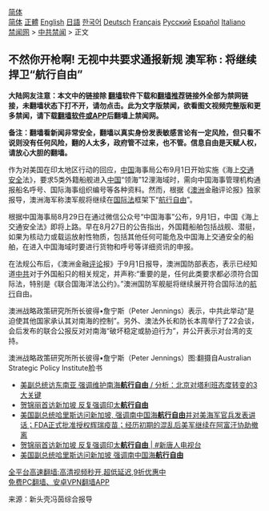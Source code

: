  <!-- 面包屑导航 --> <div class="breadcrumb"><!-- GTranslate: https://gtranslate.io/ -->  <div class="switcher notranslate">  <div class="selected">  <a href="#" onclick="return false;"> 简体</a>  </div>  <div class="option">  <a href="https://www.bannedbook.org" onclick="doGTranslate('zh-CN|zh-CN');jQuery('div.switcher div.selected a').html(jQuery(this).html());return false;" title="简体中文" class="nturl selected"> 简体</a>  <a href="https://www.bannedbook.org/zh-tw/" onclick="doGTranslate('zh-CN|zh-TW');jQuery('div.switcher div.selected a').html(jQuery(this).html());return false;" title="繁體中文" class="nturl"> 正體</a>  <a href="https://www.bannedbook.org/en/" onclick="doGTranslate('zh-CN|en');jQuery('div.switcher div.selected a').html(jQuery(this).html());return false;" title="English" class="nturl"> English</a>  <a href="https://www.bannedbook.org/ja/" onclick="doGTranslate('zh-CN|ja');jQuery('div.switcher div.selected a').html(jQuery(this).html());return false;" title="日本語" class="nturl"> 日語</a>  <a href="https://www.bannedbook.org/ko/" onclick="doGTranslate('zh-CN|ko');jQuery('div.switcher div.selected a').html(jQuery(this).html());return false;" title="한국어" class="nturl"> 한국어</a>  <a href="https://www.bannedbook.org/de/" onclick="doGTranslate('zh-CN|de');jQuery('div.switcher div.selected a').html(jQuery(this).html());return false;" title="Deutsch" class="nturl"> Deutsch</a>  <a href="https://www.bannedbook.org/fr/" onclick="doGTranslate('zh-CN|fr');jQuery('div.switcher div.selected a').html(jQuery(this).html());return false;" title="Français" class="nturl"> Français</a>  <a href="https://www.bannedbook.org/ru/" onclick="doGTranslate('zh-CN|ru');jQuery('div.switcher div.selected a').html(jQuery(this).html());return false;" title="Русский" class="nturl"> Русский</a>  <a href="https://www.bannedbook.org/es/" onclick="doGTranslate('zh-CN|es');jQuery('div.switcher div.selected a').html(jQuery(this).html());return false;" title="Español" class="nturl"> Español</a>  <a href="https://www.bannedbook.org/it/" onclick="doGTranslate('zh-CN|it');jQuery('div.switcher div.selected a').html(jQuery(this).html());return false;" title="Italiano" class="nturl"> Italiano</a>  </div>  </div>      <div class='breadcrumb-sub'><!-- Breadcrumb NavXT 6.3.0 --> <a href="https://www.bannedbook.org/" class="home">禁闻网</a> &gt; <a href="https://www.bannedbook.org/bnews/cbnews/" class="category">中共禁闻</a> &gt; 正文</div></div><h2>不然你开枪啊! 无视中共要求通报新规 澳军称 : 将继续捍卫“航行自由”</h2> <p class="notice"><b>大陆网友注意：本文中的链接除 <a href="https://github.com/bannedbook/fanqiang" >翻墙</a>软件下载和<a href="https://github.com/killgcd/justmysocks/blob/master/README.md">翻墙推荐</a>链接外全部为禁网链接，未翻墙状态下打不开，请勿点击。此为文字版禁闻，欲看图文视频完整版和更多禁闻，请下载<a href="https://github.com/bannedbook/fanqiang">翻墙软件或APP</a>后翻墙上禁闻网。</p><p>备注：翻墙看新闻非常安全，翻墙以真实身份发表敏感言论有一定风险，但只看不说则没有任何风险，翻的人太多，政府管不过来，也不管。信息自由是天赋人权，请放心大胆的翻墙。</b></p>  <div class="entry"> <p id="conimg">作为对美国在印太地区行动的回应，<span class='wp_keywordlink_affiliate'><a href="https://www.bannedbook.org/" title="中国" target="_blank">中国</a></span>海事局公布9月1日开始实施《海上<a href="https://www.bannedbook.org/bnews/tag/%E4%BA%A4%E9%80%9A%E5%AE%89%E5%85%A8/" class="st_tag internal_tag" rel="tag" title="标签 交通安全 下的日志">交通安全</a>法》，要求5类外籍船舰进入<a href="https://www.bannedbook.org/bnews/tag/%E4%B8%AD%E5%9B%BD/" class="st_tag internal_tag" rel="tag" title="标签 中国 下的日志">中国</a>“领海”12浬海域时，需向中国海事管理机构通报船名呼号、国际海事组织编号等各种资料。然而，根据《<a href="https://www.bannedbook.org/bnews/tag/%e6%be%b3%e6%b4%b2/" class="st_tag internal_tag" rel="tag" title="标签 澳洲 下的日志">澳洲</a>金融评论报》独家报导，澳洲海军称澳军舰将继续在<a href="https://www.bannedbook.org/bnews/tag/%E5%9B%BD%E9%99%85%E6%B3%95/" class="st_tag internal_tag" rel="tag" title="标签 国际法 下的日志">国际法</a>框架下“<a href="https://www.bannedbook.org/bnews/tag/%E8%88%AA%E8%A1%8C%E8%87%AA%E7%94%B1/" class="st_tag internal_tag" rel="tag" title="标签 航行自由 下的日志">航行自由</a>”。</p> <p>根据中国海事局8月29日在通过微信公众号“中国海事”公布，9月1日，中国《海上交通安全法》即将上路。早在8月27日的公告指出，外国籍船舶包括战舰、潜艇，如果为核动力或载运放射性物质，包括其他任何可能危及中国海上交通安全的船舶，在进入中国海域时要进行货物和呼号等详细资讯的申报。</p>  <p>在法规公布后，《澳洲金融<span class='wp_keywordlink_affiliate'><a href="https://www.bannedbook.org/bnews/comments/" title="新闻评论" target="_blank">评论</a></span>报》于9月1日报导，澳洲国防部表态，表示已经知道<a href="https://www.bannedbook.org/bnews/tag/%e4%b8%ad%e5%85%b1/" class="st_tag internal_tag" rel="tag" title="标签 中共 下的日志">中共</a>对于外国船只的相关规定，并声称:“重要的是，任何此类要求都必须符合国际法，特别是《联合国海洋法公约》。”澳洲国防军舰艇将继续展开符合国际法的<a href="https://www.bannedbook.org/bnews/tag/%E8%88%AA%E8%A1%8C/" class="st_tag internal_tag" rel="tag" title="标签 航行 下的日志">航行</a>自由。</p> <p>澳洲战略政策研究所所长彼得•詹宁斯（Peter Jennings）表示，中共此举动“是迫使其他国家承认其对南海的控制”。另外、澳法外长和防长本周举行了22会谈，会后发布的联合公报反对对南海“破坏稳定或胁迫行为”，并公开表示对台湾的支持。</p>  <p>澳洲战略政策研究所所长彼得•詹宁斯（Peter Jennings）图:翻摄自Australian Strategic Policy Institute脸书</p> <ul class='op-related-articles' title='相关阅读'> <li><a href='https://www.bannedbook.org/bnews/bannedvideo/20210824/1612299.html' target='_blank'>美副总统访东南亚 强调维护南海<b>航行自由</b> / 分析：北京对塔利班态度转变的3大关键</a></li> <li><a href='https://www.bannedbook.org/bnews/bannedvideo/20210824/1612150.html' target='_blank'>贺锦丽首访新加坡 反复强调印太<b>航行自由</b></a></li> <li><a href='https://www.bannedbook.org/bnews/worldnews/usa/20210824/1611986.html' target='_blank'>美国副总统哈里斯访问新加坡, 强调南中国海<b>航行自由</b>并对美海军官兵发表讲话；FDA正式批准授权辉瑞疫苗；经历初期的混乱后美军继续在阿富汗协助撤离</a></li> <li><a href='https://www.bannedbook.org/bnews/bannedvideo/20210824/1611979.html' target='_blank'>贺锦丽首访新加坡 反复强调印太<b>航行自由</b> | #新唐人电视台</a></li> <li><a href='https://www.bannedbook.org/bnews/headline/20210823/1611646.html' target='_blank'>美国副总统哈里斯访问新加坡 强调南中国海<b>航行自由</b></a></li> </ul> <p class="texttj"> <a href="https://github.com/bannedbook/fanqiang/wiki/V2ray%E6%9C%BA%E5%9C%BA" target="_blank">全平台高速翻墙:高清视频秒开,超低延迟,9折优惠中</a><br/> <a href="https://github.com/bannedbook/fanqiang/wiki/%E7%A6%81%E9%97%BB%E7%BD%91%E5%AE%89%E5%8D%93%E7%BF%BB%E5%A2%99%E6%96%B0%E9%97%BBAPP" target="_blank">免费PC翻墙、安卓VPN翻墙APP</a></p> <p> 来源：新头壳冯茵综合报导 </p><a name='sharetosocial'></a>  <div style="margin-bottom:5px;padding-bottom:5px;clear:both"> <div id="archive-pix-1" class="banner-ads"> <!-- AuctionX Display platform tag START --> <div id="26318x728x90x621x_ADSLOT2" clicktrack="%%CLICK_URL_ESC%%"></div> <!-- AuctionX Display platform tag END --> </div> <div id="archive-pix-2" class="banner-ads"> <!-- AuctionX Display platform tag START --> <div id="26315x300x250x621x_ADSLOT2" clicktrack="%%CLICK_URL_ESC%%"></div> <!-- AuctionX Display platform tag END --> </div> </div>  <div id="archive-pix-1" class="banner-ads"> <!-- AuctionX Display platform tag START --> <div id="26318x728x90x621x_ADSLOT3" clicktrack="%%CLICK_URL_ESC%%"></div> <!-- AuctionX Display platform tag END --> </div> </div><!--END ENTRY--> 